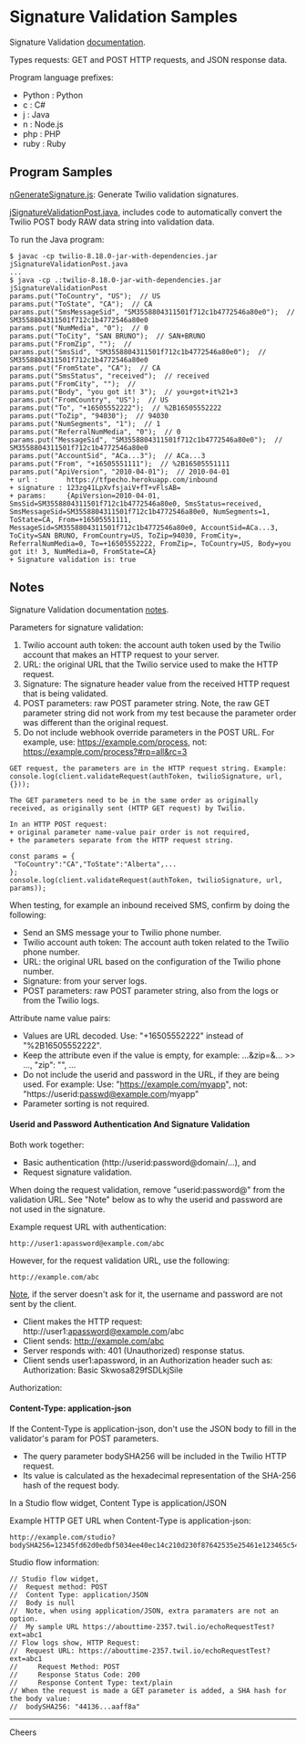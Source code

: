 # Signature Validation Samples

Signature Validation [documentation](https://www.twilio.com/docs/usage/security#validating-requests).

Types requests: GET and POST HTTP requests, and JSON response data.

Program language prefixes:
+ Python : Python
+ c : C#
+ j : Java
+ n : Node.js
+ php : PHP
+ ruby : Ruby

## Program Samples

[nGenerateSignature.js](nGenerateSignature.js): Generate Twilio validation signatures.

[jSignatureValidationPost.java](jSignatureValidationPost.java), 
includes code to automatically convert the Twilio POST body RAW data string into validation data.

To run the Java program:
````
$ javac -cp twilio-8.18.0-jar-with-dependencies.jar jSignatureValidationPost.java
...
$ java -cp .:twilio-8.18.0-jar-with-dependencies.jar jSignatureValidationPost
params.put("ToCountry", "US");  // US
params.put("ToState", "CA");  // CA
params.put("SmsMessageSid", "SM3558804311501f712c1b4772546a80e0");  // SM3558804311501f712c1b4772546a80e0
params.put("NumMedia", "0");  // 0
params.put("ToCity", "SAN BRUNO");  // SAN+BRUNO
params.put("FromZip", "");  // 
params.put("SmsSid", "SM3558804311501f712c1b4772546a80e0");  // SM3558804311501f712c1b4772546a80e0
params.put("FromState", "CA");  // CA
params.put("SmsStatus", "received");  // received
params.put("FromCity", "");  // 
params.put("Body", "you got it! 3");  // you+got+it%21+3
params.put("FromCountry", "US");  // US
params.put("To", "+16505552222");  // %2B16505552222
params.put("ToZip", "94030");  // 94030
params.put("NumSegments", "1");  // 1
params.put("ReferralNumMedia", "0");  // 0
params.put("MessageSid", "SM3558804311501f712c1b4772546a80e0");  // SM3558804311501f712c1b4772546a80e0
params.put("AccountSid", "ACa...3");  // ACa...3
params.put("From", "+16505551111");  // %2B16505551111
params.put("ApiVersion", "2010-04-01");  // 2010-04-01
+ url :       https://tfpecho.herokuapp.com/inbound
+ signature : 123zg41LpXvfsjaiV+fT+vFlsAB=
+ params:     {ApiVersion=2010-04-01, SmsSid=SM3558804311501f712c1b4772546a80e0, SmsStatus=received, SmsMessageSid=SM3558804311501f712c1b4772546a80e0, NumSegments=1, ToState=CA, From=+16505551111, MessageSid=SM3558804311501f712c1b4772546a80e0, AccountSid=ACa...3, ToCity=SAN BRUNO, FromCountry=US, ToZip=94030, FromCity=, ReferralNumMedia=0, To=+16505552222, FromZip=, ToCountry=US, Body=you got it! 3, NumMedia=0, FromState=CA}
+ Signature validation is: true
````

## Notes

Signature Validation documentation [notes](https://www.twilio.com/docs/usage/security#notes).

Parameters for signature validation:
1. Twilio account auth token: the account auth token used by the Twilio account that makes an HTTP request to your server.
2. URL: the original URL that the Twilio service used to make the HTTP request.
3. Signature: The signature header value from the received HTTP request that is being validated.
4. POST parameters: raw POST parameter string.
Note, the raw GET parameter string did not work from my test because 
the parameter order was different than the original request.
5. Do not include webhook override parameters in the POST URL. 
For example, use: https://example.com/process, not: https://example.com/process?#rp=all&rc=3
````
GET request, the parameters are in the HTTP request string. Example:
console.log(client.validateRequest(authToken, twilioSignature, url, {}));

The GET parameters need to be in the same order as originally received, as originally sent (HTTP GET request) by Twilio. 

In an HTTP POST request:
+ original parameter name-value pair order is not required,
+ the parameters separate from the HTTP request string.

const params = {
 "ToCountry":"CA","ToState":"Alberta",...
};
console.log(client.validateRequest(authToken, twilioSignature, url, params));
````
When testing, for example an inbound received SMS, confirm by doing the following:
+ Send an SMS message your to Twilio phone number.
+ Twilio account auth token: The account auth token related to the Twilio phone number.
+ URL: the original URL based on the configuration of the Twilio phone number.
+ Signature: from your server logs.
+ POST parameters: raw POST parameter string, also from the logs or from the Twilio logs.

Attribute name value pairs:
+ Values are URL decoded. Use: "+16505552222" instead of "%2B16505552222".
+ Keep the attribute even if the value is empty, for example: ...&zip=&... >> ..., "zip": "", ...
+ Do not include the userid and password in the URL, if they are being used. For example:
Use: "https://example.com/myapp", not: "https://userid:passwd@example.com/myapp"
+ Parameter sorting is not required.

#### Userid and Password Authentication And Signature Validation

Both work together:
+ Basic authentication (http://userid:password@domain/...), and 
+ Request signature validation.

When doing the request validation, remove "userid:password@" from the validation URL.
See "Note" below as to why the userid and password are not used in the signature.

Example request URL with authentication:
````
http://user1:apassword@example.com/abc
````
However, for the request validation URL, use the following:
````
http://example.com/abc
````

[Note](https://developer.mozilla.org/en-US/docs/Web/HTTP/Authentication),
if the server doesn't ask for it, the username and password are not sent by the client.
+ Client makes the HTTP request: http://user1:apassword@example.com/abc
+ Client sends: http://example.com/abc
+ Server responds with: 401 (Unauthorized) response status.
+ Client sends user1:apassword, in an Authorization header such as: Authorization: Basic Skwosa829fSDLkjSile

Authorization: <type> <credentials>

#### Content-Type: application-json

If the Content-Type is application-json,
don't use the JSON body to fill in the validator's param for POST parameters.
+ The query parameter bodySHA256 will be included in the Twilio HTTP request.
+ Its value is calculated as the hexadecimal representation of the SHA-256 hash of the request body.

In a Studio flow widget, Content Type is application/JSON

Example HTTP GET URL when Content-Type is application-json:
````
http://example.com/studio?bodySHA256=12345fd62d0edbf5034ee40ec14c210d230f87642535e25461e123465c545057
````
Studio flow information:
````
// Studio flow widget, 
//  Request method: POST
//  Content Type: application/JSON
//  Body is null
//  Note, when using application/JSON, extra paramaters are not an option.
//  My sample URL https://abouttime-2357.twil.io/echoRequestTest?ext=abc1
// Flow logs show, HTTP Request:
//  Request URL: https://abouttime-2357.twil.io/echoRequestTest?ext=abc1
//     Request Method: POST
//     Response Status Code: 200
//     Response Content Type: text/plain
// When the request is made a GET parameter is added, a SHA hash for the body value:
//  bodySHA256: "44136...aaff8a"
````

--------------------------------------------------------------------------------
Cheers